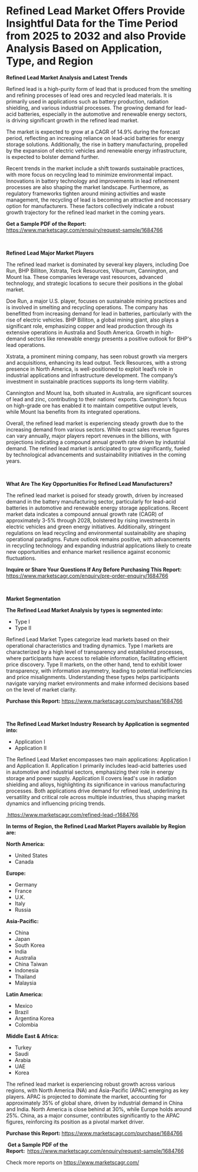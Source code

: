 <p><h1>Refined Lead Market Offers Provide Insightful Data for the Time Period from 2025 to 2032 and also Provide Analysis Based on Application, Type, and Region</h1></p><p><strong>Refined Lead Market Analysis and Latest Trends</strong></p>
<p><p>Refined lead is a high-purity form of lead that is produced from the smelting and refining processes of lead ores and recycled lead materials. It is primarily used in applications such as battery production, radiation shielding, and various industrial processes. The growing demand for lead-acid batteries, especially in the automotive and renewable energy sectors, is driving significant growth in the refined lead market.</p><p>The market is expected to grow at a CAGR of 14.9% during the forecast period, reflecting an increasing reliance on lead-acid batteries for energy storage solutions. Additionally, the rise in battery manufacturing, propelled by the expansion of electric vehicles and renewable energy infrastructure, is expected to bolster demand further. </p><p>Recent trends in the market include a shift towards sustainable practices, with more focus on recycling lead to minimize environmental impact. Innovations in battery technology and improvements in lead refinement processes are also shaping the market landscape. Furthermore, as regulatory frameworks tighten around mining activities and waste management, the recycling of lead is becoming an attractive and necessary option for manufacturers. These factors collectively indicate a robust growth trajectory for the refined lead market in the coming years.</p></p>
<p><strong>Get a Sample PDF of the Report:&nbsp;</strong> <a href="https://www.marketscagr.com/enquiry/request-sample/1684766?utm_campaign=3228&utm_medium=2&utm_source=Github&utm_content=ia&utm_term=26032025&utm_id=refined-lead">https://www.marketscagr.com/enquiry/request-sample/1684766</a></p>
<p>&nbsp;</p>
<p><strong>Refined Lead Major Market Players</strong></p>
<p><p>The refined lead market is dominated by several key players, including Doe Run, BHP Billiton, Xstrata, Teck Resources, Viburnum, Cannington, and Mount Isa. These companies leverage vast resources, advanced technology, and strategic locations to secure their positions in the global market.</p><p>Doe Run, a major U.S. player, focuses on sustainable mining practices and is involved in smelting and recycling operations. The company has benefitted from increasing demand for lead in batteries, particularly with the rise of electric vehicles. BHP Billiton, a global mining giant, also plays a significant role, emphasizing copper and lead production through its extensive operations in Australia and South America. Growth in high-demand sectors like renewable energy presents a positive outlook for BHP's lead operations.</p><p>Xstrata, a prominent mining company, has seen robust growth via mergers and acquisitions, enhancing its lead output. Teck Resources, with a strong presence in North America, is well-positioned to exploit lead’s role in industrial applications and infrastructure development. The company’s investment in sustainable practices supports its long-term viability.</p><p>Cannington and Mount Isa, both situated in Australia, are significant sources of lead and zinc, contributing to their nations' exports. Cannington's focus on high-grade ore has enabled it to maintain competitive output levels, while Mount Isa benefits from its integrated operations.</p><p>Overall, the refined lead market is experiencing steady growth due to the increasing demand from various sectors. While exact sales revenue figures can vary annually, major players report revenues in the billions, with projections indicating a compound annual growth rate driven by industrial demand. The refined lead market is anticipated to grow significantly, fueled by technological advancements and sustainability initiatives in the coming years.</p></p>
<p>&nbsp;</p>
<p><strong>What Are The Key Opportunities For Refined Lead Manufacturers?</strong></p>
<p><p>The refined lead market is poised for steady growth, driven by increased demand in the battery manufacturing sector, particularly for lead-acid batteries in automotive and renewable energy storage applications. Recent market data indicates a compound annual growth rate (CAGR) of approximately 3-5% through 2028, bolstered by rising investments in electric vehicles and green energy initiatives. Additionally, stringent regulations on lead recycling and environmental sustainability are shaping operational paradigms. Future outlook remains positive, with advancements in recycling technology and expanding industrial applications likely to create new opportunities and enhance market resilience against economic fluctuations.</p></p>
<p><strong>Inquire or Share Your Questions If Any Before Purchasing This Report:</strong> <a href="https://www.marketscagr.com/enquiry/pre-order-enquiry/1684766?utm_campaign=3228&utm_medium=2&utm_source=Github&utm_content=ia&utm_term=26032025&utm_id=refined-lead">https://www.marketscagr.com/enquiry/pre-order-enquiry/1684766</a></p>
<p>&nbsp;</p>
<p><strong>Market Segmentation</strong></p>
<p><strong>The Refined Lead Market Analysis by types is segmented into:</strong></p>
<p><ul><li>Type I</li><li>Type II</li></ul></p>
<p><p>Refined Lead Market Types categorize lead markets based on their operational characteristics and trading dynamics. Type I markets are characterized by a high level of transparency and established processes, where participants have access to reliable information, facilitating efficient price discovery. Type II markets, on the other hand, tend to exhibit lower transparency, with information asymmetry, leading to potential inefficiencies and price misalignments. Understanding these types helps participants navigate varying market environments and make informed decisions based on the level of market clarity.</p></p>
<p><strong>Purchase this Report:&nbsp;</strong><a href="https://www.marketscagr.com/purchase/1684766?utm_campaign=3228&utm_medium=2&utm_source=Github&utm_content=ia&utm_term=26032025&utm_id=refined-lead">https://www.marketscagr.com/purchase/1684766</a></p>
<p>&nbsp;</p>
<p><strong>The Refined Lead Market Industry Research by Application is segmented into:</strong></p>
<p><ul><li>Application I</li><li>Application II</li></ul></p>
<p><p>The Refined Lead Market encompasses two main applications: Application I and Application II. Application I primarily includes lead-acid batteries used in automotive and industrial sectors, emphasizing their role in energy storage and power supply. Application II covers lead's use in radiation shielding and alloys, highlighting its significance in various manufacturing processes. Both applications drive demand for refined lead, underlining its versatility and critical role across multiple industries, thus shaping market dynamics and influencing pricing trends.</p></p>
<p><a href="https://www.marketscagr.com/refined-lead-r1684766?utm_campaign=3228&utm_medium=2&utm_source=Github&utm_content=ia&utm_term=26032025&utm_id=refined-lead">&nbsp;https://www.marketscagr.com/refined-lead-r1684766</a></p>
<p><strong>In terms of Region, the Refined Lead Market Players available by Region are:</strong></p>
<p>
    <p> <strong> North America: </strong>
        <ul>
            <li>United States</li>
            <li>Canada</li>
        </ul>
        </p> 
    <p> <strong> Europe: </strong>
        <ul>
            <li>Germany</li>
            <li>France</li>
            <li>U.K.</li>
            <li>Italy</li>
            <li>Russia</li>
        </ul>
        </p> 
    <p> <strong> Asia-Pacific: </strong>
        <ul>
            <li>China</li>
            <li>Japan</li>
            <li>South Korea</li>
            <li>India</li>
            <li>Australia</li>
            <li>China Taiwan</li>
            <li>Indonesia</li>
            <li>Thailand</li>
            <li>Malaysia</li>
        </ul>
        </p> 
    <p> <strong> Latin America: </strong>
        <ul>
            <li>Mexico</li>
            <li>Brazil</li>
            <li>Argentina Korea</li>
            <li>Colombia</li>
        </ul>
        </p> 
    <p> <strong> Middle East & Africa: </strong>
        <ul>
            <li>Turkey</li>
            <li>Saudi</li>
            <li>Arabia</li>
            <li>UAE</li>
            <li>Korea</li>
        </ul>
    </p>
    </p>
<p><p>The refined lead market is experiencing robust growth across various regions, with North America (NA) and Asia-Pacific (APAC) emerging as key players. APAC is projected to dominate the market, accounting for approximately 35% of global share, driven by industrial demand in China and India. North America is close behind at 30%, while Europe holds around 25%. China, as a major consumer, contributes significantly to the APAC figures, reinforcing its position as a pivotal market driver.</p></p>
<p><strong>Purchase this Report: </strong><a href="https://www.marketscagr.com/purchase/1684766?utm_campaign=3228&utm_medium=2&utm_source=Github&utm_content=ia&utm_term=26032025&utm_id=refined-lead">https://www.marketscagr.com/purchase/1684766</a></p>
<p>&nbsp;<strong>Get a Sample PDF of the Report:&nbsp;&nbsp;</strong><a href="https://www.marketscagr.com/enquiry/request-sample/1684766?utm_campaign=3228&utm_medium=2&utm_source=Github&utm_content=ia&utm_term=26032025&utm_id=refined-lead">https://www.marketscagr.com/enquiry/request-sample/1684766</a></p>
<p><strong></strong></p>
<p>Check more reports on <a href="https://www.marketscagr.com/?utm_campaign=3228&utm_medium=2&utm_source=Github&utm_content=ia&utm_term=26032025&utm_id=refined-lead">https://www.marketscagr.com/</a></p>